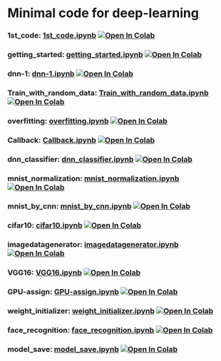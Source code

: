 # Minimal code for deep-learning

### 1st_code: [1st_code.ipynb](1st_code.ipynb) [![Open In Colab](https://colab.research.google.com/assets/colab-badge.svg)](https://colab.research.google.com/github/bme-class/CurrLifeSci2020/blob/master/minimal_code/1st_code.ipynb)
### getting_started: [getting_started.ipynb](getting_started.ipynb) [![Open In Colab](https://colab.research.google.com/assets/colab-badge.svg)](https://colab.research.google.com/github/bme-class/CurrLifeSci2020/blob/master/minimal_code/getting_started.ipynb)
### dnn-1: [dnn-1.ipynb](dnn-1.ipynb) [![Open In Colab](https://colab.research.google.com/assets/colab-badge.svg)](https://colab.research.google.com/github/bme-class/CurrLifeSci2020/blob/master/minimal_code/dnn-1.ipynb)
### Train_with_random_data: [Train_with_random_data.ipynb](Train_with_random_data.ipynb) [![Open In Colab](https://colab.research.google.com/assets/colab-badge.svg)](https://colab.research.google.com/github/bme-class/CurrLifeSci2020/blob/master/minimal_code/Train_with_random_data.ipynb)
### overfitting: [overfitting.ipynb](overfitting.ipynb) [![Open In Colab](https://colab.research.google.com/assets/colab-badge.svg)](https://colab.research.google.com/github/bme-class/CurrLifeSci2020/blob/master/minimal_code/overfitting.ipynb)
### Callback: [Callback.ipynb](Callback.ipynb) [![Open In Colab](https://colab.research.google.com/assets/colab-badge.svg)](https://colab.research.google.com/github/bme-class/CurrLifeSci2020/blob/master/minimal_code/Callback.ipynb)
### dnn_classifier: [dnn_classifier.ipynb](dnn_classifier.ipynb) [![Open In Colab](https://colab.research.google.com/assets/colab-badge.svg)](https://colab.research.google.com/github/bme-class/CurrLifeSci2020/blob/master/minimal_code/dnn_classifier.ipynb)
### mnist_normalization: [mnist_normalization.ipynb](mnist_normalization.ipynb) [![Open In Colab](https://colab.research.google.com/assets/colab-badge.svg)](https://colab.research.google.com/github/bme-class/CurrLifeSci2020/blob/master/minimal_code/mnist_normalization.ipynb)
### mnist_by_cnn: [mnist_by_cnn.ipynb](mnist_by_cnn.ipynb) [![Open In Colab](https://colab.research.google.com/assets/colab-badge.svg)](https://colab.research.google.com/github/bme-class/CurrLifeSci2020/blob/master/minimal_code/mnist_by_cnn.ipynb)
### cifar10: [cifar10.ipynb](cifar10.ipynb) [![Open In Colab](https://colab.research.google.com/assets/colab-badge.svg)](https://colab.research.google.com/github/bme-class/CurrLifeSci2020/blob/master/minimal_code/cifar10.ipynb)
### imagedatagenerator: [imagedatagenerator.ipynb](imagedatagenerator.ipynb) [![Open In Colab](https://colab.research.google.com/assets/colab-badge.svg)](https://colab.research.google.com/github/bme-class/CurrLifeSci2020/blob/master/minimal_code/imagedatagenerator.ipynb)
### VGG16: [VGG16.ipynb](VGG16.ipynb) [![Open In Colab](https://colab.research.google.com/assets/colab-badge.svg)](https://colab.research.google.com/github/bme-class/CurrLifeSci2020/blob/master/minimal_code/VGG16.ipynb)
### GPU-assign: [GPU-assign.ipynb](GPU-assign.ipynb) [![Open In Colab](https://colab.research.google.com/assets/colab-badge.svg)](https://colab.research.google.com/github/bme-class/CurrLifeSci2020/blob/master/minimal_code/GPU-assign.ipynb)
### weight_initializer: [weight_initializer.ipynb](weight_initializer.ipynb) [![Open In Colab](https://colab.research.google.com/assets/colab-badge.svg)](https://colab.research.google.com/github/bme-class/CurrLifeSci2020/blob/master/minimal_code/weight_initializer.ipynb)
### face_recognition: [face_recognition.ipynb](face_recognition.ipynb) [![Open In Colab](https://colab.research.google.com/assets/colab-badge.svg)](https://colab.research.google.com/github/bme-class/CurrLifeSci2020/blob/master/minimal_code/face_recognition.ipynb)

### model_save: [model_save.ipynb](model_save.ipynb) [![Open In Colab](https://colab.research.google.com/assets/colab-badge.svg)](https://colab.research.google.com/github/bme-class/CurrLifeSci2020/blob/master/minimal_code/model_save.ipynb)


